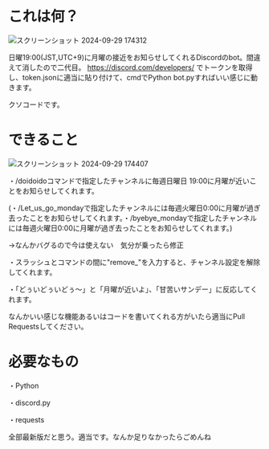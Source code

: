 # これは何？

![スクリーンショット 2024-09-29 174312](https://github.com/user-attachments/assets/37b082f6-8b0b-4a23-bc7e-8625bf814ca1)

日曜19:00(JST,UTC+9)に月曜の接近をお知らせしてくれるDiscordのbot。間違えて消したので二代目。
https://discord.com/developers/ でトークンを取得し、token.jsonに適当に貼り付けて、cmdでPython bot.pyすればいい感じに動きます。

クソコードです。


# できること

![スクリーンショット 2024-09-29 174407](https://github.com/user-attachments/assets/efa54390-7460-4e8b-8f48-837b49d8a879)

・/doidoidoコマンドで指定したチャンネルに毎週日曜日 19:00に月曜が近いことをお知らせしてくれます。

(・/Let_us_go_mondayで指定したチャンネルには毎週火曜日0:00に月曜が過ぎ去ったことをお知らせしてくれます。・/byebye_mondayで指定したチャンネルには毎週火曜日0:00に月曜が過ぎ去ったことをお知らせしてくれます。)

→なんかバグるので今は使えない　気分が乗ったら修正

・スラッシュとコマンドの間に"remove_"を入力すると、チャンネル設定を解除してくれます。

・「どぅいどぅいどぅ～」と「月曜が近いよ」、「甘苦いサンデー」に反応してくれます。


なんかいい感じな機能あるいはコードを書いてくれる方がいたら適当にPull Requestsしてください。


# 必要なもの

・Python

・discord.py

・requests

全部最新版だと思う。適当です。なんか足りなかったらごめんね
